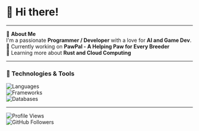 # 👋 Hi there!

---

🌟 **About Me**  
I'm a passionate **Programmer / Developer** with a love for **AI and Game Dev**.  
🔭 Currently working on **PawPal - A Helping Paw for Every Breeder**  
🌱 Learning more about **Rust and Cloud Computing**  

---

### 🚀 Technologies & Tools
![Languages](https://img.shields.io/badge/Languages-Python,%20C%23,%20HTML%2FCSS%2FJavaScript-blue)  
![Frameworks](https://img.shields.io/badge/Frameworks-React,%20Node.js,%20Django-brightgreen)  
![Databases](https://img.shields.io/badge/Databases-SQLite,%20MongoDB-orange)  

---

![Profile Views](https://komarev.com/ghpvc/?username=aspvrn&color=blueviolet)  
![GitHub Followers](https://img.shields.io/github/followers/aspvrn?label=Follow&style=social)
